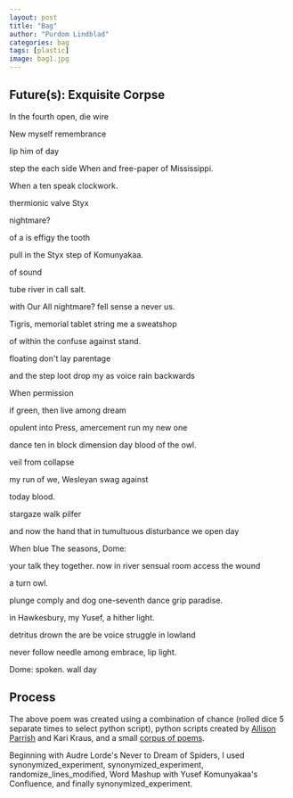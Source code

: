 ```yaml
---
layout: post
title: "Bag"
author: "Purdom Lindblad"
categories: bag
tags: [plastic]
image: bag1.jpg
---
```


## Future(s): Exquisite Corpse
In the fourth open, die wire

New myself remembrance

lip him of day

step the each side When and free-paper of Mississippi.

When a ten speak clockwork.

thermionic valve Styx

nightmare?

of a is effigy the tooth

pull in the Styx step of Komunyakaa.


of sound

tube river in call salt.

with Our All nightmare? fell sense a never us.


Tigris, memorial tablet string me a sweatshop

of within the confuse against stand.

floating don't lay parentage

and the step loot drop my as voice rain backwards

When permission

if green, then live among dream

opulent into Press, amercement run my new one

dance ten in block dimension day blood of the owl.

veil from collapse

my run of we, Wesleyan swag against

today blood.

stargaze walk pilfer

and now the hand that in tumultuous disturbance we open day

When blue The seasons, Dome:

your talk they together. now in river sensual room access the wound

a turn owl.

plunge comply and dog one-seventh dance grip paradise.

in Hawkesbury, my Yusef, a hither light.

detritus drown the are be voice struggle in lowland

never follow needle among embrace, lip light.

Dome: spoken. wall day

## Process
The above poem was created using a combination of chance (rolled dice 5 separate times to select python script), python scripts created by [Allison Parrish](https://www.decontextualize.com/) and Kari Kraus, and a small [corpus of poems](2016-10-10-getting-started.md).

Beginning with Audre Lorde's Never to Dream of Spiders, I used synonymized_experiment, synonymized_experiment, randomize_lines_modified, Word Mashup with Yusef Komunyakaa's Confluence, and finally synonymized_experiment.
